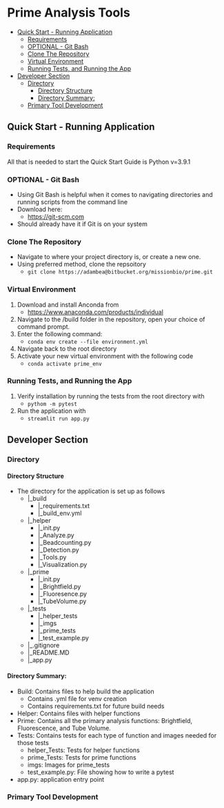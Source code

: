 # Prime Analysis Tools <!-- omit in toc -->
- [Quick Start - Running Application](#quick-start---running-application)
  - [Requirements](#requirements)
  - [OPTIONAL - Git Bash](#optional---git-bash)
  - [Clone The Repository](#clone-the-repository)
  - [Virtual Environment](#virtual-environment)
  - [Running Tests, and Running the App](#running-tests-and-running-the-app)
- [Developer Section](#developer-section)
  - [Directory](#directory)
    - [Directory Structure](#directory-structure)
    - [Directory Summary:](#directory-summary)
  - [Primary Tool Development <a name="Primary Tool Development"></a>](#primary-tool-development-)
<a name="quick-start---running-application"></a>
## Quick Start - Running Application ##
### Requirements ##
All that is needed to start the Quick Start Guide is Python v=3.9.1
### OPTIONAL - Git Bash
* Using Git Bash is helpful when it comes to navigating directories and running scripts from the command line
* Download here: 
	* <https://git-scm.com>
* Should already have it if Git is on your system
### Clone The Repository
* Navigate to where your project directory is, or create a new one.
* Using preferred method, clone the repsoitory
	* `git clone https://adambea@bitbucket.org/missionbio/prime.git`
### Virtual Environment
1. Download and install Anconda from
    * <https://www.anaconda.com/products/individual>
2. Navigate to the /build folder in the repository, open your choice of command prompt.
3. Enter the following command:
	* `conda env create --file environment.yml`
4. Navigate back to the root directory
5. Activate your new virtual environment with the following code
	* `conda activate prime_env`
### Running Tests, and Running the App
1. Verify installation by running the tests from the root directory with
	* `pythom -m pytest`
3. Run the application with
	* `streamlit run app.py`
## Developer Section
### Directory ###
#### Directory Structure ####
* The directory for the application is set up as follows
	* |_build
		* |_requirements.txt
		* |_build_env.yml
	* |_helper
		* |_init.py
		* |_Analyze.py
		* |_Beadcounting.py
		* |_Detection.py
		* |_Tools.py
		* |_Visualization.py
	* |_prime
		* |_init.py
		* |_Brightfield.py
		* |_Fluoresence.py
		* |_TubeVolume.py
	* |_tests
		* |_helper_tests
		* |_imgs
		* |_prime_tests
		* |_test_example.py
	* |_.gitignore
	* |_README.MD
	* |_app.py
#### Directory Summary: ####
* Build: Contains files to help build the application
    * Contains .yml file for venv creation
    * Contains requirements.txt for future build needs
* Helper: Contains files with helper functions
* Prime: Contains all the primary analysis functions: Brightfield, Fluorescence, and Tube Volume.
* Tests: Contains tests for each type of function and images needed for those tests
    * helper_Tests: Tests for helper functions
    * prime_Tests: Tests for prime functions
    * imgs: Images for prime_tests
    * test_example.py: File showing how to write a pytest
* app.py: application entry point
### Primary Tool Development <a name="Primary Tool Development"></a> ###
